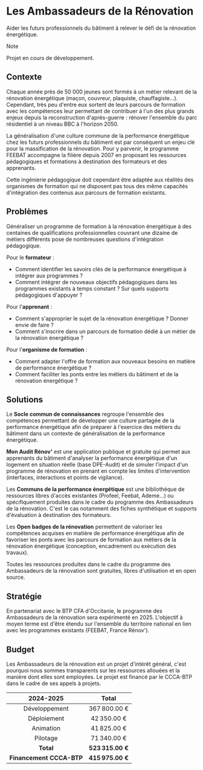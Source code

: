 # Les Ambassadeurs de la Rénovation

Aider les futurs professionnels du bâtiment à relever le défi de la rénovation énergétique.

> [!NOTE]  
> Projet en cours de développement.

## Contexte

Chaque année près de 50 000 jeunes sont formés à un métier relevant de la rénovation énergétique (maçon, couvreur, plaquiste, chauffagiste…). Cependant, très peu d'entre eux sortent de leurs parcours de formation avec les compétences leur permettant de contribuer à l'un des plus grands enjeux depuis la reconstruction d'après-guerre : rénover l'ensemble du parc résidentiel à un niveau BBC à l'horizon 2050.

La généralisation d'une culture commune de la performance énergétique chez les futurs professionnels du bâtiment est par conséquent un enjeu clé pour la massification de la rénovation. Pour y parvenir, le programme FEEBAT accompagne la filière depuis 2007 en proposant les ressources pédagogiques et formations à destination des formateurs et des apprenants.

Cette ingénierie pédagogique doit cependant être adaptée aux réalités des organismes de formation qui ne disposent pas tous des même capacités d'intégration des contenus aux parcours de formation existants.

## Problèmes

Généraliser un programme de formation à la rénovation énergétique à des centaines de qualifications professionnelles couvrant une dizaine de métiers différents pose de nombreuses questions d'intégration pédagogique.

Pour le **formateur** :

- Comment identifier les savoirs clés de la performance énergétique à intégrer aux programmes ?
- Comment intégrer de nouveaux objectifs pédagogiques dans les programmes existants à temps constant ? Sur quels supports pédagogiques d'appuyer ?

Pour l'**apprenant** :

- Comment s'approprier le sujet de la rénovation énergétique ? Donner envie de faire ?
- Comment s'inscrire dans un parcours de formation dédié à un métier de la rénovation énergétique ?

Pour l'**organisme de formation** :

- Comment adapter l'offre de formation aux nouveaux besoins en matière de performance énergétique ?
- Comment faciliter les ponts entre les métiers du bâtiment et de la rénovation énergétique ?

## Solutions

Le **Socle commun de connaissances** regroupe l'ensemble des compétences permettant de développer une culture partagée de la performance énergétique afin de préparer à l'exercice des métiers du bâtiment dans un contexte de généralisation de la performance énergétique.

**Mon Audit Rénov'** est une application publique et gratuite qui permet aux apprenants du bâtiment d'analyser la performance énergétique d'un logement en situation réelle (base DPE-Audit) et de simuler l'impact d'un programme de rénovation en prenant en compte les limites d'intervention (interfaces, interactions et points de vigilance).

Les **Communs de la performance énergétique** est une bibliothèque de ressources libres d'accès existantes (Profeel, Feebat, Ademe…) ou spécifiquement produites dans le cadre du programme des Ambassadeurs de la rénovation. C'est le cas notamment des fiches synthétique et supports d'évaluation à destination des formateurs.

Les **Open badges de la rénovation** permettent de valoriser les compétences acquises en matière de performance énergétique afin de favoriser les ponts avec les parcours de formation aux métiers de la rénovation énergétique (conception, encadrement ou exécution des travaux).

Toutes les ressources produites dans le cadre du programme des Ambassadeurs de la rénovation sont gratuites, libres d'utilisation et en open source.

## Stratégie

En partenariat avec le BTP CFA d'Occitanie, le programme des Ambassadeurs de la rénovation sera expérimenté en 2025. L'objectif à moyen terme est d'être étendu sur l'ensemble du territoire national en lien avec les programmes existants (FEEBAT, France Rénov').

## Budget

Les Ambassadeurs de la rénovation est un projet d'intérêt général, c'est pourquoi nous sommes transparents sur les ressources allouées et la manière dont elles sont employées. Le projet est financé par le CCCA-BTP dans le cadre de ses appels à projets.

|        2024-2025         |      Total       |
| :----------------------: | :--------------: |
|      Développement       |   367 800.00 €   |
|       Déploiement        |   42 350.00 €    |
|        Animation         |   41 825.00 €    |
|         Pilotage         |   71 340.00 €    |
|        **Total**         | **523 315.00 €** |
| **Financement CCCA-BTP** | **415 975.00 €** |
